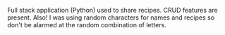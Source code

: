 Full stack application (Python) used to share recipes. CRUD features are present.
Also! I was using random characters for names and recipes so don't be alarmed at the random combination of letters.